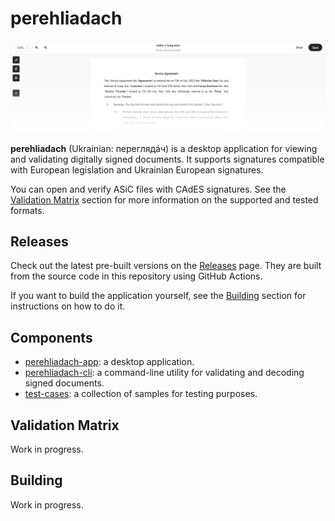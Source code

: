 # perehliadach

<picture><img src="./.github/content/application-showcase.png" /></picture>

**perehliadach** (Ukrainian: переглядáч) is a desktop application for viewing and validating digitally signed documents. It supports signatures compatible with European legislation and Ukrainian European signatures.

You can open and verify ASiC files with CAdES signatures. See the [Validation Matrix](#validation-matrix) section for more information on the supported and tested formats.

## Releases

Check out the latest pre-built versions on the [Releases](https://github.com/alexnzarov/perehliadach/releases) page. They are built from the source code in this repository using GitHub Actions. 

If you want to build the application yourself, see the [Building](#building) section for instructions on how to do it.

## Components

- [perehliadach-app](./perehliadach-app): a desktop application.
- [perehliadach-cli](./perehliadach-cli): a command-line utility for validating and decoding signed documents.
- [test-cases](./test-cases): a collection of samples for testing purposes.

## Validation Matrix

Work in progress.

## Building

Work in progress.